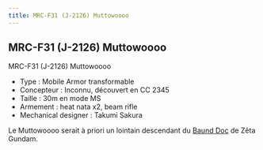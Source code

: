 ```yaml
---
title: MRC-F31 (J-2126) Muttowoooo
---
```


MRC-F31 (J-2126) Muttowoooo
---------------------------




MRC-F31 (J-2126) Muttowoooo


* Type : Mobile Armor transformable
* Concepteur : Inconnu, découvert en CC 2345
* Taille : 30m en mode MS
* Armement : heat nata x2, beam rifle
* Mechanical designer : Takumi Sakura


Le Muttowoooo serait à priori un lointain descendant du [Baund Doc](uc/zeta-gundam/nrx-055-baund-doc.html) de Zêta Gundam.

